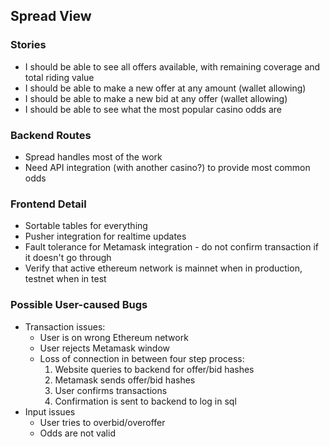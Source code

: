 ## Spread View

### Stories

* I should be able to see all offers available, with remaining coverage and total riding value
* I should be able to make a new offer at any amount (wallet allowing)
* I should be able to make a new bid at any offer (wallet allowing)
* I should be able to see what the most popular casino odds are

### Backend Routes

* Spread handles most of the work
* Need API integration (with another casino?) to provide most common odds

### Frontend Detail

* Sortable tables for everything
* Pusher integration for realtime updates
* Fault tolerance for Metamask integration - do not confirm transaction if it doesn't go through
* Verify that active ethereum network is mainnet when in production, testnet when in test

### Possible User-caused Bugs

* Transaction issues:
    * User is on wrong Ethereum network
    * User rejects Metamask window
    * Loss of connection in between four step process:
        1. Website queries to backend for offer/bid hashes
        2. Metamask sends offer/bid hashes
        3. User confirms transactions
        4. Confirmation is sent to backend to log in sql
* Input issues
    * User tries to overbid/overoffer
    * Odds are not valid
